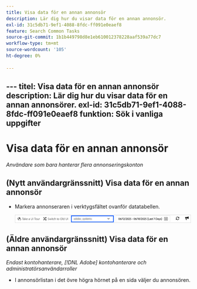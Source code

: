 ```yaml
---
title: Visa data för en annan annonsör
description: Lär dig hur du visar data för en annan annonsör.
exl-id: 31c5db71-9ef1-4088-8fdc-ff091e0eaef8
feature: Search Common Tasks
source-git-commit: 1b1b449798d8e1eb610012378228aaf539a77dc7
workflow-type: tm+mt
source-wordcount: '105'
ht-degree: 0%

---
```


&#x200B;---
titel: Visa data för en annan annonsör
description: Lär dig hur du visar data för en annan annonsörer.
exl-id: 31c5db71-9ef1-4088-8fdc-ff091e0eaef8
funktion: Sök i vanliga uppgifter
---
# Visa data för en annan annonsör

*Användare som bara hanterar flera annonseringskonton*

## (Nytt användargränssnitt) Visa data för en annan annonsör

* Markera annonseraren i verktygsfältet ovanför datatabellen.

  ![Annonsväljare i verktygsfältet](/help/search-social-commerce/assets/advertiser-selector.png "Annonsväljare i verktygsfältet")

## (Äldre användargränssnitt) Visa data för en annan annonsör

*Endast kontohanterare, [!DNL Adobe] kontohanterare och administratörsanvändarroller*

* I annonsörlistan i det övre högra hörnet på en sida väljer du annonsören.
